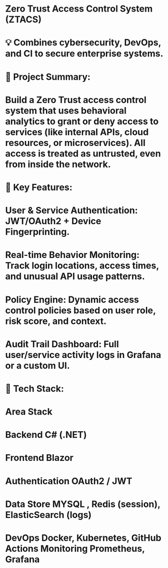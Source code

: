 # Zero Trust Access Control System (ZTACS)

# 💡 Combines cybersecurity, DevOps, and CI to secure enterprise systems.

# 

# 🚀 Project Summary:

# Build a Zero Trust access control system that uses behavioral analytics to grant or deny access to services (like internal APIs, cloud resources, or microservices). All access is treated as untrusted, even from inside the network.

# 

# 🧱 Key Features:

# User \& Service Authentication: JWT/OAuth2 + Device Fingerprinting.

# 

# Real-time Behavior Monitoring: Track login locations, access times, and unusual API usage patterns.

# 

# Policy Engine: Dynamic access control policies based on user role, risk score, and context.

# 

# Audit Trail Dashboard: Full user/service activity logs in Grafana or a custom UI.

# 

# 🔧 Tech Stack:

# Area	Stack

# Backend	C# (.NET)

# Frontend	Blazor

# Authentication	OAuth2 / JWT

# Data Store	MYSQL , Redis (session), ElasticSearch (logs)

# DevOps	Docker, Kubernetes, GitHub Actions Monitoring Prometheus, Grafana

